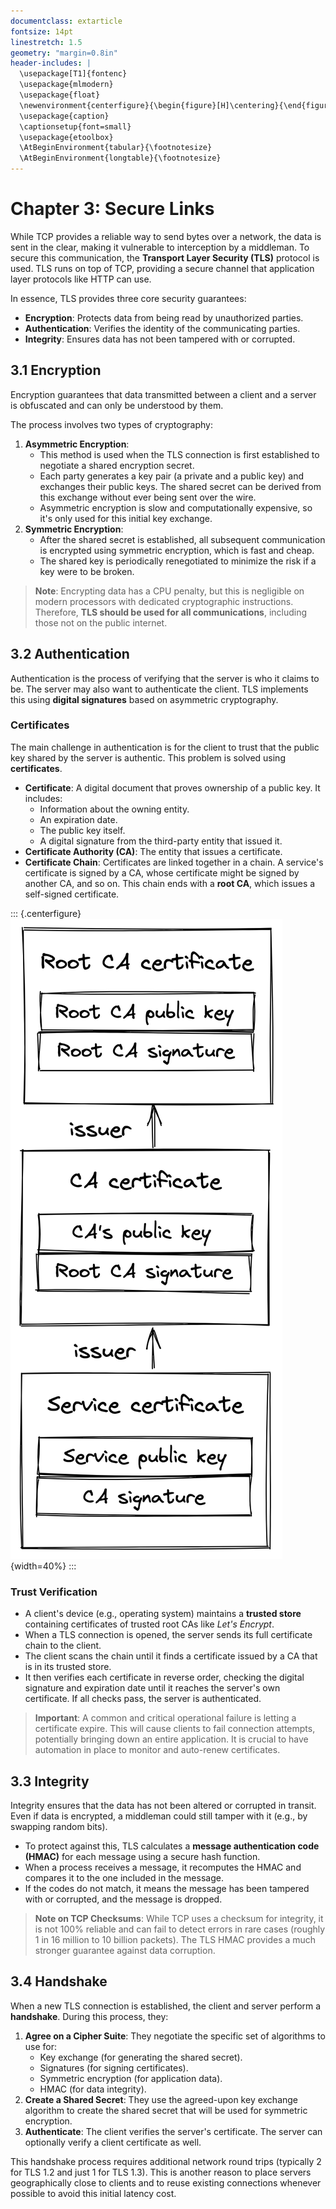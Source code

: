 ```yaml
---
documentclass: extarticle
fontsize: 14pt
linestretch: 1.5
geometry: "margin=0.8in"
header-includes: |
  \usepackage[T1]{fontenc}
  \usepackage{mlmodern}
  \usepackage{float}
  \newenvironment{centerfigure}{\begin{figure}[H]\centering}{\end{figure}}
  \usepackage{caption}
  \captionsetup{font=small}
  \usepackage{etoolbox}
  \AtBeginEnvironment{tabular}{\footnotesize}
  \AtBeginEnvironment{longtable}{\footnotesize}
---
```


# Chapter 3: Secure Links

While TCP provides a reliable way to send bytes over a network, the data is sent in the clear, making it vulnerable to interception by a middleman. To secure this communication, the **Transport Layer Security (TLS)** protocol is used. TLS runs on top of TCP, providing a secure channel that application layer protocols like HTTP can use.

In essence, TLS provides three core security guarantees:

- **Encryption**: Protects data from being read by unauthorized parties.
- **Authentication**: Verifies the identity of the communicating parties.
- **Integrity**: Ensures data has not been tampered with or corrupted.

## 3.1 Encryption

Encryption guarantees that data transmitted between a client and a server is obfuscated and can only be understood by them.

The process involves two types of cryptography:

1.  **Asymmetric Encryption**:
    - This method is used when the TLS connection is first established to negotiate a shared encryption secret.
    - Each party generates a key pair (a private and a public key) and exchanges their public keys. The shared secret can be derived from this exchange without ever being sent over the wire.
    - Asymmetric encryption is slow and computationally expensive, so it's only used for this initial key exchange.
2.  **Symmetric Encryption**:
    - After the shared secret is established, all subsequent communication is encrypted using symmetric encryption, which is fast and cheap.
    - The shared key is periodically renegotiated to minimize the risk if a key were to be broken.

> **Note**: Encrypting data has a CPU penalty, but this is negligible on modern processors with dedicated cryptographic instructions. Therefore, **TLS should be used for all communications**, including those not on the public internet.

## 3.2 Authentication

Authentication is the process of verifying that the server is who it claims to be. The server may also want to authenticate the client. TLS implements this using **digital signatures** based on asymmetric cryptography.

### Certificates

The main challenge in authentication is for the client to trust that the public key shared by the server is authentic. This problem is solved using **certificates**.

- **Certificate**: A digital document that proves ownership of a public key. It includes:
  - Information about the owning entity.
  - An expiration date.
  - The public key itself.
  - A digital signature from the third-party entity that issued it.
- **Certificate Authority (CA)**: The entity that issues a certificate.
- **Certificate Chain**: Certificates are linked together in a chain. A service's certificate is signed by a CA, whose certificate might be signed by another CA, and so on. This chain ends with a **root CA**, which issues a self-signed certificate.

::: {.centerfigure}
![A certificate chain ends with a self-signed certificate issued by a root CA.](3_1.png){width=40%}
:::

### Trust Verification

- A client's device (e.g., operating system) maintains a **trusted store** containing certificates of trusted root CAs like _Let's Encrypt_.
- When a TLS connection is opened, the server sends its full certificate chain to the client.
- The client scans the chain until it finds a certificate issued by a CA that is in its trusted store.
- It then verifies each certificate in reverse order, checking the digital signature and expiration date until it reaches the server's own certificate. If all checks pass, the server is authenticated.

> **Important**: A common and critical operational failure is letting a certificate expire. This will cause clients to fail connection attempts, potentially bringing down an entire application. It is crucial to have automation in place to monitor and auto-renew certificates.

## 3.3 Integrity

Integrity ensures that the data has not been altered or corrupted in transit. Even if data is encrypted, a middleman could still tamper with it (e.g., by swapping random bits).

- To protect against this, TLS calculates a **message authentication code (HMAC)** for each message using a secure hash function.
- When a process receives a message, it recomputes the HMAC and compares it to the one included in the message.
- If the codes do not match, it means the message has been tampered with or corrupted, and the message is dropped.

> **Note on TCP Checksums**: While TCP uses a checksum for integrity, it is not 100% reliable and can fail to detect errors in rare cases (roughly 1 in 16 million to 10 billion packets). The TLS HMAC provides a much stronger guarantee against data corruption.

## 3.4 Handshake

When a new TLS connection is established, the client and server perform a **handshake**. During this process, they:

1.  **Agree on a Cipher Suite**: They negotiate the specific set of algorithms to use for:
    - Key exchange (for generating the shared secret).
    - Signatures (for signing certificates).
    - Symmetric encryption (for application data).
    - HMAC (for data integrity).
2.  **Create a Shared Secret**: They use the agreed-upon key exchange algorithm to create the shared secret that will be used for symmetric encryption.
3.  **Authenticate**: The client verifies the server's certificate. The server can optionally verify a client certificate as well.

This handshake process requires additional network round trips (typically 2 for TLS 1.2 and just 1 for TLS 1.3). This is another reason to place servers geographically close to clients and to reuse existing connections whenever possible to avoid this initial latency cost.
